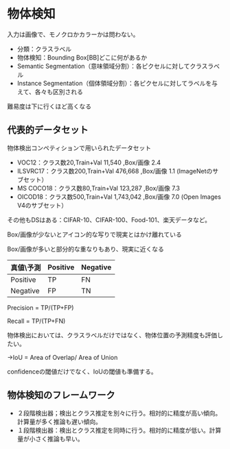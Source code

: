 # 物体検知

入力は画像で、モノクロかカラーかは問わない。

- 分類：クラスラベル
- 物体検知：Bounding Box[BB]どこに何があるか
- Semantic Segmentation（意味領域分割）：各ピクセルに対してクラスラベル
- Instance Segmentation（個体領域分割）：各ピクセルに対してラベルを与えて、各々も区別される

難易度は下に行くほど高くなる

## 代表的データセット
物体検出コンペティションで用いられたデータセット

- VOC12：クラス数20,Train+Val 11,540 ,Box/画像 2.4
- ILSVRC17：クラス数200,Train+Val 476,668 ,Box/画像 1.1 (ImageNetのサブセット）
- MS COCO18：クラス数80,Train+Val 123,287 ,Box/画像 7.3
- OICOD18：クラス数500,Train+Val 1,743,042 ,Box/画像 7.0 (Open Images V4のサブセット）

その他もDSはある：CIFAR-10、CIFAR-100、Food-101、楽天データなど。

Box/画像が少ないとアイコン的な写りで現実とはかけ離れている

Box/画像が多いと部分的な重なりもあり、現実に近くなる

| 真値\予測 | Positive | Negative |
| ------------- | ------------- | ------------- |
| Positive  | TP  | FN |
| Negative  | FP  | TN |

Precision = TP/(TP+FP)

Recall = TP/(TP+FN)

物体検出においては、クラスラベルだけではなく、物体位置の予測精度も評価したい。

→IoU = Area of Overlap/ Area of Union

confidenceの閾値だけでなく、IoUの閾値も準備する。

## 物体検知のフレームワーク

- ２段階検出器；検出とクラス推定を別々に行う。相対的に精度が高い傾向。計算量が多く推論も遅い傾向。
- １段階検出器：検出とクラス推定を同時に行う。相対的に精度が低い。計算量が小さく推論も早い。

## 
